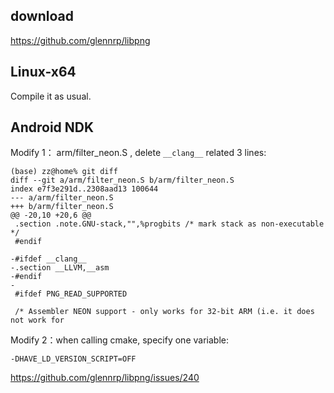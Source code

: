 ## download
https://github.com/glennrp/libpng

## Linux-x64
Compile it as usual.

## Android NDK
Modify 1： arm/filter_neon.S , delete `__clang__` related 3 lines:
```
(base) zz@home% git diff
diff --git a/arm/filter_neon.S b/arm/filter_neon.S
index e7f3e291d..2308aad13 100644
--- a/arm/filter_neon.S
+++ b/arm/filter_neon.S
@@ -20,10 +20,6 @@
 .section .note.GNU-stack,"",%progbits /* mark stack as non-executable */
 #endif

-#ifdef __clang__
-.section __LLVM,__asm
-#endif
-
 #ifdef PNG_READ_SUPPORTED

 /* Assembler NEON support - only works for 32-bit ARM (i.e. it does not work for
```

Modify 2：when calling cmake, specify one variable:
```
-DHAVE_LD_VERSION_SCRIPT=OFF
```

https://github.com/glennrp/libpng/issues/240

